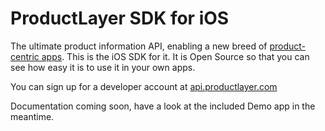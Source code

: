 ProductLayer SDK for iOS
========================

The ultimate product information API, enabling a new breed of [product-centric apps](http://www.cocoanetics.com/2014/02/from-barcodes-to-productlayer/). This is the iOS SDK for it. It is Open Source so that you can see how easy it is to use it in your own apps.

You can sign up for a developer account at [api.productlayer.com](http://api.productlayer.com)

Documentation coming soon, have a look at the included Demo app in the meantime.